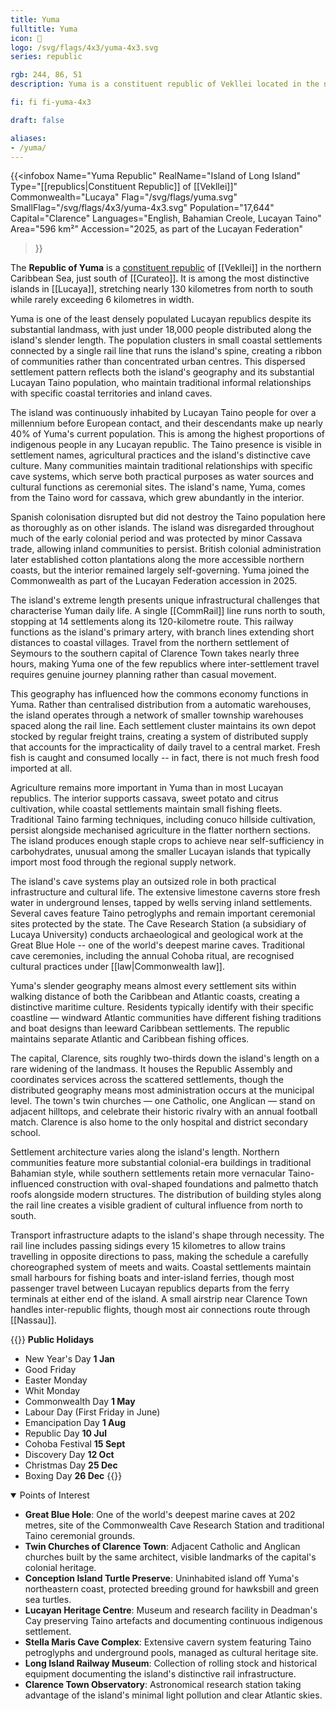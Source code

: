 ```yaml
---
title: Yuma
fulltitle: Yuma
icon: 🌊
logo: /svg/flags/4x3/yuma-4x3.svg
series: republic

rgb: 244, 86, 51
description: Yuma is a constituent republic of Vekllei located in the northern Caribbean Sea.

fi: fi fi-yuma-4x3

draft: false

aliases:
- /yuma/
---
```

{{<infobox
     Name="Yuma Republic"
     RealName="Island of Long Island"
     Type="[[republics|Constituent Republic]] of [[Vekllei]]"
     Commonwealth="Lucaya"
     Flag="/svg/flags/yuma.svg"
     SmallFlag="/svg/flags/4x3/yuma-4x3.svg"
     Population="17,644"
     Capital="Clarence"
     Languages="English, Bahamian Creole, Lucayan Taino"
     Area="596 km²"
     Accession="2025, as part of the Lucayan Federation"
 >}}

The <span class="fi fi-yuma-4x3"></span> **Republic of Yuma** is a [constituent republic](/republics/) of [[Vekllei]] in the northern Caribbean Sea, just south of [[Curateo]]. It is among the most distinctive islands in [[Lucaya]], stretching nearly 130 kilometres from north to south while rarely exceeding 6 kilometres in width.

Yuma is one of the least densely populated Lucayan republics despite its substantial landmass, with just under 18,000 people distributed along the island's slender length. The population clusters in small coastal settlements connected by a single rail line that runs the island's spine, creating a ribbon of communities rather than concentrated urban centres. This dispersed settlement pattern reflects both the island's geography and its substantial Lucayan Taino population, who maintain traditional informal relationships with specific coastal territories and inland caves.

The island was continuously inhabited by Lucayan Taino people for over a millennium before European contact, and their descendants make up nearly 40% of Yuma's current population. This is among the highest proportions of indigenous people in any Lucayan republic. The Taino presence is visible in settlement names, agricultural practices and the island's distinctive cave culture. Many communities maintain traditional relationships with specific cave systems, which serve both practical purposes as water sources and cultural functions as ceremonial sites. The island's name, Yuma, comes from the Taino word for cassava, which grew abundantly in the interior.

Spanish colonisation disrupted but did not destroy the Taino population here as thoroughly as on other islands. The island was disregarded throughout much of the early colonial period and was protected by minor Cassava trade, allowing inland communities to persist. British colonial administration later established cotton plantations along the more accessible northern coasts, but the interior remained largely self-governing. Yuma joined the Commonwealth as part of the Lucayan Federation accession in 2025.

The island's extreme length presents unique infrastructural challenges that characterise Yuman daily life. A single [[CommRail]] line runs north to south, stopping at 14 settlements along its 120-kilometre route. This railway functions as the island's primary artery, with branch lines extending short distances to coastal villages. Travel from the northern settlement of Seymours to the southern capital of Clarence Town takes nearly three hours, making Yuma one of the few republics where inter-settlement travel requires genuine journey planning rather than casual movement.

This geography has influenced how the commons economy functions in Yuma. Rather than centralised distribution from a automatic warehouses, the island operates through a network of smaller township warehouses spaced along the rail line. Each settlement cluster maintains its own depot stocked by regular freight trains, creating a system of distributed supply that accounts for the impracticality of daily travel to a central market. Fresh fish is caught and consumed locally -- in fact, there is not much fresh food imported at all.

Agriculture remains more important in Yuma than in most Lucayan republics. The interior supports cassava, sweet potato and citrus cultivation, while coastal settlements maintain small fishing fleets. Traditional Taino farming techniques, including conuco hillside cultivation, persist alongside mechanised agriculture in the flatter northern sections. The island produces enough staple crops to achieve near self-sufficiency in carbohydrates, unusual among the smaller Lucayan islands that typically import most food through the regional supply network.

The island's cave systems play an outsized role in both practical infrastructure and cultural life. The extensive limestone caverns store fresh water in underground lenses, tapped by wells serving inland settlements. Several caves feature Taino petroglyphs and remain important ceremonial sites protected by the state. The Cave Research Station (a subsidiary of Lucaya University) conducts archaeological and geological work at the Great Blue Hole -- one of the world's deepest marine caves. Traditional cave ceremonies, including the annual Cohoba ritual, are recognised cultural practices under [[law|Commonwealth law]].

Yuma's slender geography means almost every settlement sits within walking distance of both the Caribbean and Atlantic coasts, creating a distinctive maritime culture. Residents typically identify with their specific coastline — windward Atlantic communities have different fishing traditions and boat designs than leeward Caribbean settlements. The republic maintains separate Atlantic and Caribbean fishing offices.

The capital, Clarence, sits roughly two-thirds down the island's length on a rare widening of the landmass. It houses the Republic Assembly and coordinates services across the scattered settlements, though the distributed geography means most administration occurs at the municipal level. The town's twin churches — one Catholic, one Anglican — stand on adjacent hilltops, and celebrate their historic rivalry with an annual football match. Clarence is also home to the only hospital and district secondary school.

Settlement architecture varies along the island's length. Northern communities feature more substantial colonial-era buildings in traditional Bahamian style, while southern settlements retain more vernacular Taino-influenced construction with oval-shaped foundations and palmetto thatch roofs alongside modern structures. The distribution of building styles along the rail line creates a visible gradient of cultural influence from north to south.

Transport infrastructure adapts to the island's shape through necessity. The rail line includes passing sidings every 15 kilometres to allow trains travelling in opposite directions to pass, making the schedule a carefully choreographed system of meets and waits. Coastal settlements maintain small harbours for fishing boats and inter-island ferries, though most passenger travel between Lucayan republics departs from the ferry terminals at either end of the island. A small airstrip near Clarence Town handles inter-republic flights, though most air connections route through [[Nassau]].

{{<note table>}}
**Public Holidays**

* New Year's Day **1 Jan**
* Good Friday
* Easter Monday
* Whit Monday
* Commonwealth Day **1 May**
* Labour Day (First Friday in June)
* Emancipation Day **1 Aug**
* Republic Day **10 Jul**
* Cohoba Festival **15 Sept**
* Discovery Day **12 Oct**
* Christmas Day **25 Dec**
* Boxing Day **26 Dec**
{{</note>}}

<details open>
<summary>Points of Interest</summary>

- **Great Blue Hole**: One of the world's deepest marine caves at 202 metres, site of the Commonwealth Cave Research Station and traditional Taino ceremonial grounds.
- **Twin Churches of Clarence Town**: Adjacent Catholic and Anglican churches built by the same architect, visible landmarks of the capital's colonial heritage.
- **Conception Island Turtle Preserve**: Uninhabited island off Yuma's northeastern coast, protected breeding ground for hawksbill and green sea turtles.
- **Lucayan Heritage Centre**: Museum and research facility in Deadman's Cay preserving Taino artefacts and documenting continuous indigenous settlement.
- **Stella Maris Cave Complex**: Extensive cavern system featuring Taino petroglyphs and underground pools, managed as cultural heritage site.
- **Long Island Railway Museum**: Collection of rolling stock and historical equipment documenting the island's distinctive rail infrastructure.
- **Clarence Town Observatory**: Astronomical research station taking advantage of the island's minimal light pollution and clear Atlantic skies.
</details>